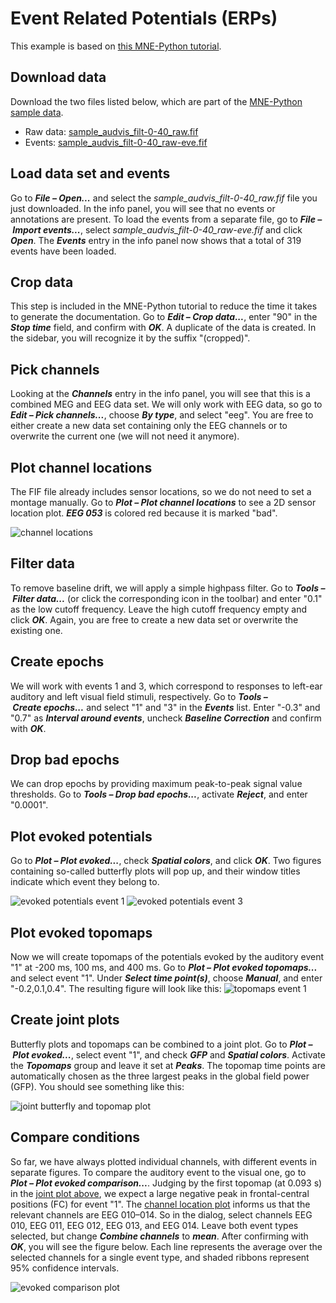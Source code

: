 # Event Related Potentials (ERPs)
This example is based on [this MNE-Python tutorial](https://mne.tools/stable/auto_tutorials/evoked/30_eeg_erp.html).

## Download data
Download the two files listed below, which are part of the [MNE-Python sample data](https://osf.io/86qa2/).

- Raw data: [sample_audvis_filt-0-40_raw.fif](https://osf.io/szh6d/download)
- Events: [sample_audvis_filt-0-40_raw-eve.fif](https://osf.io/xbvt2/download)


## Load data set and events
Go to **_File&nbsp;–&nbsp;Open..._** and select the *sample_audvis_filt-0-40_raw.fif* file you just downloaded.
In the info panel, you will see that no events or annotations are present.
To load the events from a separate file, go to **_File&nbsp;–&nbsp;Import&nbsp;events..._**, select *sample_audvis_filt-0-40_raw-eve.fif* and click **_Open_**.
The **_Events_** entry in the info panel now shows that a total of 319 events have been loaded.


## Crop data
This step is included in the MNE-Python tutorial to reduce the time it takes to generate the documentation.
Go to **_Edit&nbsp;–&nbsp;Crop data..._**, enter "90" in the **_Stop&nbsp;time_** field, and confirm with **_OK_**.
A duplicate of the data is created.
In the sidebar, you will recognize it by the suffix "(cropped)".


## Pick channels
Looking at the **_Channels_** entry in the info panel, you will see that this is a combined MEG and EEG data set.
We will only work with EEG data, so go to **_Edit&nbsp;–&nbsp;Pick&nbsp;channels..._**, choose **_By&nbsp;type_**, and select "eeg".
You are free to either create a new data set containing only the EEG channels or to overwrite the current one (we will not need it anymore).

## Plot channel locations
The FIF file already includes sensor locations, so we do not need to set a montage manually.
Go to **_Plot&nbsp;–&nbsp;Plot&nbsp;channel&nbsp;locations_** to see a 2D sensor location plot.
**_EEG 053_** is colored red because it is marked "bad".

![channel locations](./images/erp/sensor_locations.png)


## Filter data
To remove baseline drift, we will apply a simple highpass filter.
Go to **_Tools&nbsp;–&nbsp;Filter data..._** (or click the corresponding icon in the toolbar) and enter "0.1" as the low cutoff frequency.
Leave the high cutoff frequency empty and click **_OK_**.
Again, you are free to create a new data set or overwrite the existing one.


## Create epochs
We will work with events 1 and 3, which correspond to responses to left-ear auditory and left visual field stimuli, respectively.
Go to **_Tools&nbsp;–&nbsp;Create&nbsp;epochs..._** and select "1" and "3" in the **_Events_** list.
Enter "-0.3" and "0.7" as **_Interval&nbsp;around&nbsp;events_**, uncheck **_Baseline&nbsp;Correction_** and confirm with **_OK_**.


## Drop bad epochs
We can drop epochs by providing maximum peak-to-peak signal value thresholds.
Go to **_Tools&nbsp;–&nbsp;Drop&nbsp;bad&nbsp;epochs..._**, activate **_Reject_**, and enter "0.0001".


## Plot evoked potentials
Go to **_Plot&nbsp;–&nbsp;Plot&nbsp;evoked..._**, check **_Spatial&nbsp;colors_**, and click **_OK_**.
Two figures containing so-called butterfly plots will pop up, and their window titles indicate which event they belong to.

![evoked potentials event 1](./images/erp/evoked_event_1.png) ![evoked potentials event 3](./images/erp/evoked_event_3.png)

## Plot evoked topomaps
Now we will create topomaps of the potentials evoked by the auditory event "1" at -200 ms, 100 ms, and 400 ms.
Go to **_Plot&nbsp;–&nbsp;Plot&nbsp;evoked&nbsp;topomaps..._** and select event "1".
Under **_Select&nbsp;time&nbsp;point(s)_**, choose **_Manual_**, and enter "-0.2,0.1,0.4".
The resulting figure will look like this:
![topomaps event 1](./images/erp/topomaps_event_1.png)


## Create joint plots
Butterfly plots and topomaps can be combined to a joint plot.
Go to **_Plot&nbsp;–&nbsp;Plot&nbsp;evoked..._**, select event "1", and check **_GFP_** and **_Spatial&nbsp;colors_**.
Activate the **_Topomaps_** group and leave it set at **_Peaks_**.
The topomap time points are automatically chosen as the three largest peaks in the global field power (GFP).
You should see something like this:

![joint butterfly and topomap plot](./images/erp/joint_plot.png)


## Compare conditions
So far, we have always plotted individual channels, with different events in separate figures.
To compare the auditory event to the visual one, go to **_Plot&nbsp;–&nbsp;Plot&nbsp;evoked&nbsp;comparison..._**.
Judging by the first topomap (at 0.093 s) in the [joint plot above](#joint-plots), we expect a large negative peak in frontal-central positions (FC) for event "1".
The [channel location plot](#plot-channel-locations) informs us that the relevant channels are EEG 010–014.
So in the dialog, select channels EEG 010, EEG 011, EEG 012, EEG 013, and EEG 014.
Leave both event types selected, but change **_Combine&nbsp;channels_** to **_mean_**.
After confirming with **_OK_**, you will see the figure below.
Each line represents the average over the selected channels for a single event type, and shaded ribbons represent 95% confidence intervals.

![evoked comparison plot](./images/erp/evoked_comparison.png)
